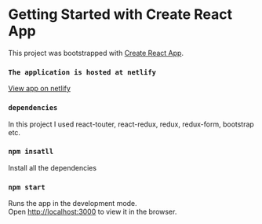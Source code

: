 # Getting Started with Create React App

This project was bootstrapped with [Create React App](https://github.com/facebook/create-react-app).

### `The application is hosted at netlify`
[View app on netlify](https://resumebuilderapp.netlify.app/)

### `dependencies`

In this project I used react-touter, react-redux, redux, redux-form, bootstrap etc.


### `npm insatll`

Install all the dependencies

### `npm start`

Runs the app in the development mode.\
Open [http://localhost:3000](http://localhost:3000) to view it in the browser.

